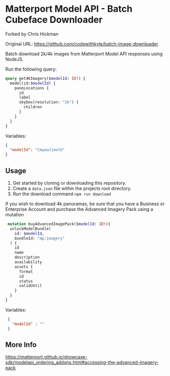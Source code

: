 # Matterport Model API - Batch Cubeface Downloader

Forked by Chris Hickman

Original URL: https://github.com/codewithkyle/batch-image-downloader

Batch download 2k/4k images from Matterport Model API responses using NodeJS.

Run the following query:

```graphql
query get4KImagery($modelId: ID!) {
  model(id:$modelId) {
    panoLocations {
      id
      label
      skybox(resolution: "2k") {
        children
      }
    }
  }
}
```

Variables:

```json
{
  "modelId": "CmywuJjmstU"
}
```

## Usage

1. Get started by cloning or downloading this repository.
2. Create a `data.json` file within the projects root directory.
3. Run the download command `npm run download`

If you wish to download 4k panoramas, be sure that you have a Business or
Enterprise Account and purchase the Advanced Imagery Pack using a mutation

```graphql
 mutation buyAdvancedImagePack($modelId: ID!){
  unlockModelBundle(
    id: $modelId,
    bundleId: "mp:imagery"
  ) {
    id
    name
    description
    availability
    assets {
      format
      id
      status
      validUntil
    }
  }
}
```

 Variables:

```json
 {
   "modelId" : ""
 }
 ```

## More Info

https://matterport.github.io/showcase-sdk/modelapi_ordering_addons.html#accessing-the-advanced-imagery-pack
